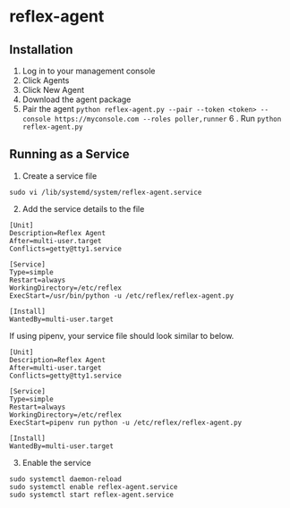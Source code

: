 ﻿# reflex-agent

## Installation

1. Log in to your management console
2. Click Agents
3. Click New Agent
4. Download the agent package
5. Pair the agent `python reflex-agent.py --pair --token <token> --console https://myconsole.com --roles poller,runner`
6 . Run `python reflex-agent.py`

## Running as a Service

1. Create a service file

```
sudo vi /lib/systemd/system/reflex-agent.service
```

2. Add the service details to the file

```
[Unit]
Description=Reflex Agent
After=multi-user.target
Conflicts=getty@tty1.service

[Service]
Type=simple
Restart=always
WorkingDirectory=/etc/reflex
ExecStart=/usr/bin/python -u /etc/reflex/reflex-agent.py

[Install]
WantedBy=multi-user.target
```

If using pipenv, your service file should look similar to below.

```
[Unit]
Description=Reflex Agent
After=multi-user.target
Conflicts=getty@tty1.service

[Service]
Type=simple
Restart=always
WorkingDirectory=/etc/reflex
ExecStart=pipenv run python -u /etc/reflex/reflex-agent.py

[Install]
WantedBy=multi-user.target
```

3. Enable the service 

```
sudo systemctl daemon-reload
sudo systemctl enable reflex-agent.service
sudo systemctl start reflex-agent.service
```
